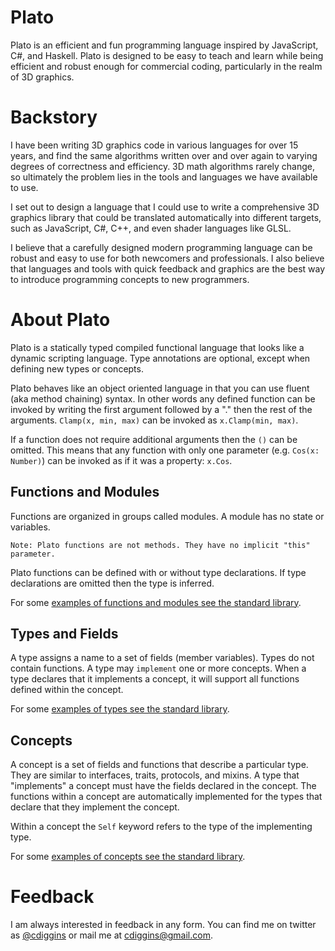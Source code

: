 # Plato

Plato is an efficient and fun programming language inspired by JavaScript, C#, and Haskell. 
Plato is designed to be easy to teach and learn while being efficient and robust enough for 
commercial coding, particularly in the realm of 3D graphics. 

# Backstory 

I have been writing 3D graphics code in various languages for over 15 years, and find the same algorithms written over and over 
again to varying degrees of correctness and efficiency. 3D math algorithms rarely change, so ultimately the problem lies in the 
tools and languages we have available to use.

I set out to design a language that I could use to write a comprehensive 3D graphics library that could be translated automatically 
into different targets, such as JavaScript, C#, C++, and even shader languages like GLSL. 

I believe that a carefully designed modern programming language can be robust and easy to use for both newcomers and professionals. 
I also believe that languages and tools with quick feedback and graphics are the best way to introduce programming concepts to new 
programmers.    

# About Plato 

Plato is a statically typed compiled functional language that looks like a dynamic scripting language.
Type annotations are optional, except when defining new types or concepts. 

Plato behaves like an object oriented language in that you can use fluent (aka method chaining) syntax.
In other words any defined function can be invoked by writing the first argument followed by a "." 
then the rest of the arguments. `Clamp(x, min, max)` can be invoked as `x.Clamp(min, max)`.

If a function does not require additional arguments then the `()` can be omitted. This means that any
function with only one parameter (e.g. `Cos(x: Number)`) can be invoked as if it was a property: `x.Cos`.

## Functions and Modules

Functions are organized in groups called modules. A module has no state or variables. 

    Note: Plato functions are not methods. They have no implicit "this" parameter.   

Plato functions can be defined with or without type declarations. If type declarations are omitted then the type is inferred.

For some [examples of functions and modules see the standard library](https://github.com/cdiggins/plato/blob/main/PlatoStandardLibrary/modules.plato).

## Types and Fields

A type assigns a name to a set of fields (member variables). 
Types do not contain functions. A type may `implement` one or more concepts. 
When a type declares that it implements a concept, it will support all functions 
defined within the concept. 

For some [examples of types see the standard library](https://github.com/cdiggins/plato/blob/main/PlatoStandardLibrary/types.plato).

## Concepts 

A concept is a set of fields and functions that describe a particular type. They are similar to 
interfaces, traits, protocols, and mixins. A type that "implements" a concept must have the fields 
declared in the concept. The functions within a concept are automatically implemented for the types that declare that they 
implement the concept.  

Within a concept the `Self` keyword refers to the type of the implementing type. 

For some [examples of concepts see the standard library](https://github.com/cdiggins/plato/blob/main/PlatoStandardLibrary/concepts.plato).

# Feedback

I am always interested in feedback in any form. You can find me on twitter as [@cdiggins](https://twitter.com/cdiggins) or mail me at [cdiggins@gmail.com](mailto:cdiggins@gmail.com).
